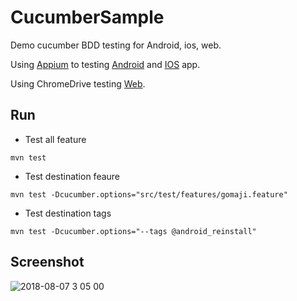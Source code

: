# CucumberSample
Demo cucumber BDD testing for Android, ios, web.

Using [Appium](http://appium.io/) to testing [Android](https://play.google.com/store/apps/details?id=com.wantoto.gomaji2) and [IOS](https://itunes.apple.com/tw/app/gomaji-%E6%9C%80%E5%A4%A7%E5%90%83%E5%96%9D%E7%8E%A9%E6%A8%82%E5%88%B8%E5%B9%B3%E5%8F%B0/id431218690?mt=8) app.

Using ChromeDrive testing [Web](https://hotel.gomaji.com/index.html).

## Run
* Test all feature
```
mvn test
```
* Test destination feaure
```
mvn test -Dcucumber.options="src/test/features/gomaji.feature"
```
* Test destination tags
```
mvn test -Dcucumber.options="--tags @android_reinstall"
```

## Screenshot
![2018-08-07 3 05 00](https://user-images.githubusercontent.com/3991213/43759956-5e8aa3b4-9a53-11e8-8882-82738a6aa0fa.png)
